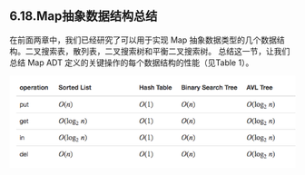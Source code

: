 ## 6.18.Map抽象数据结构总结

在前面两章中，我们已经研究了可以用于实现 Map 抽象数据类型的几个数据结构。二叉搜索表，散列表，二叉搜索树和平衡二叉搜索树。 总结这一节，让我们总结 Map ADT 定义的关键操作的每个数据结构的性能（见Table 1）。

![6.18.Map抽象数据结构总结.table1](assets/6.18.Map%E6%8A%BD%E8%B1%A1%E6%95%B0%E6%8D%AE%E7%BB%93%E6%9E%84%E6%80%BB%E7%BB%93.table1.png)
